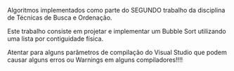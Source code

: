 Algoritmos implementados como parte do SEGUNDO trabalho da disciplina de Técnicas de Busca e Ordenação.

Este trabalho consiste em projetar e implementar um Bubble Sort utilizando uma lista por contiguidade física.

Atentar para alguns parâmetros de compilação do Visual Studio que podem causar 
alguns erros ou Warnings em alguns compiladores!!!!

